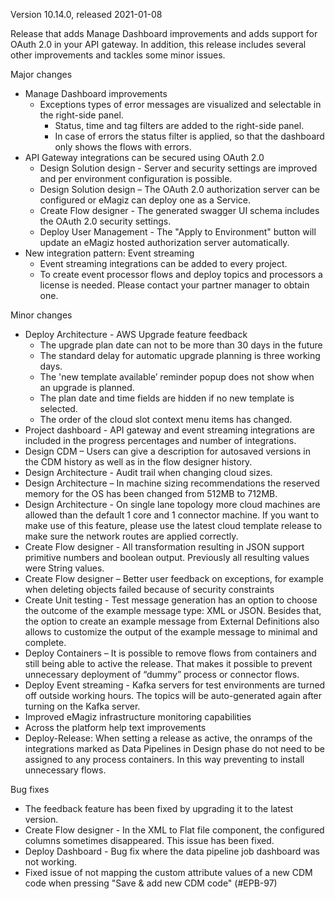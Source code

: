 Version 10.14.0, released 2021-01-08

Release that adds Manage Dashboard improvements and adds support for OAuth 2.0 in your API gateway. In addition, this release includes several other improvements and tackles some minor issues.

Major changes

- Manage Dashboard improvements
  - Exceptions types of error messages are visualized and selectable in the right-side panel.
	- Status, time and tag filters are added to the right-side panel.
	- In case of errors the status filter is applied, so that the dashboard only shows the flows with errors.
- API Gateway integrations can be secured using OAuth 2.0
	- Design Solution design - Server and security settings are improved and per environment configuration is possible.
	- Design Solution design – The OAuth 2.0 authorization server can be configured or eMagiz can deploy one as a Service.
	- Create Flow designer - The generated swagger UI schema includes the OAuth 2.0 security settings.
	- Deploy User Management - The "Apply to Environment" button will update an eMagiz hosted authorization server automatically.
- New integration pattern: Event streaming
	- Event streaming integrations can be added to every project.
	- To create event processor flows and deploy topics and processors a license is needed. Please contact your partner manager to obtain one.

Minor changes
- Deploy Architecture - AWS Upgrade feature feedback
	- The upgrade plan date can not to be more than 30 days in the future
	- The standard delay for automatic upgrade planning is three working days.
	- The 'new template available’ reminder popup does not show when an upgrade is planned.
	- The plan date and time fields are hidden if no new template is selected.
	- The order of the cloud slot context menu items has changed.
- Project dashboard - API gateway and event streaming integrations are included in the progress percentages and number of integrations.
- Design CDM – Users can give a description for autosaved versions in the CDM history as well as in the flow designer history.
- Design Architecture - Audit trail when changing cloud sizes.
- Design Architecture – In machine sizing recommendations the reserved memory for the OS has been changed from 512MB to 712MB.
- Design Architecture - On single lane topology more cloud machines are allowed than the default 1 core and 1 connector machine. If you want to make use of this feature, please use the latest cloud template release to make sure the network routes are applied correctly.
- Create Flow designer - All transformation resulting in JSON support primitive numbers and boolean output. Previously all resulting values were String values.
- Create Flow designer – Better user feedback on exceptions, for example when deleting objects failed because of security constraints
- Create Unit testing - Test message generation has an option to choose the outcome of the example message type: XML or JSON. Besides that, the option to create an example message from External Definitions also allows to customize the output of the example message to minimal and complete.
- Deploy Containers – It is possible to remove flows from containers and still being able to active the release. That makes it possible to prevent unnecessary deployment of “dummy” process or connector flows.
- Deploy Event streaming - Kafka servers for test environments are turned off outside working hours. The topics will be auto-generated again after turning on the Kafka server.
- Improved eMagiz infrastructure monitoring capabilities
- Across the platform help text improvements
- Deploy-Release: When setting a release as active, the onramps of the integrations marked as Data Pipelines in Design phase do not need to be assigned to any process containers. In this way preventing to install unnecessary flows.

Bug fixes
- The feedback feature has been fixed by upgrading it to the latest version.
- Create Flow designer - In the XML to Flat file component, the configured columns sometimes disappeared. This issue has been fixed.
- Deploy Dashboard - Bug fix where the data pipeline job dashboard was not working.
- Fixed issue of not mapping the custom attribute values of a new CDM code when pressing "Save & add new CDM code" (#EPB-97)